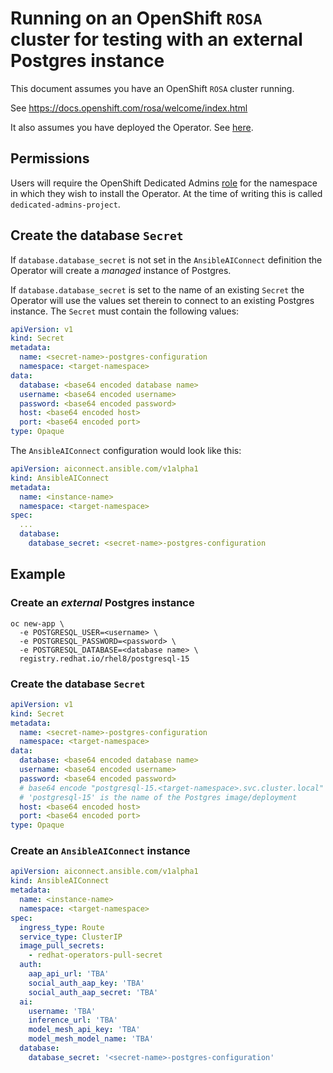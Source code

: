 # Running on an OpenShift `ROSA` cluster for testing with an external Postgres instance

This document assumes you have an OpenShift `ROSA` cluster running.

See https://docs.openshift.com/rosa/welcome/index.html

It also assumes you have deployed the Operator. See [here](openshift-rosa-test-cluster.md#install-the-operator).

## Permissions

Users will require the OpenShift Dedicated Admins [role](https://docs.openshift.com/dedicated/authentication/osd-admin-roles.html#the-dedicated-admin-role) for the namespace in which they wish to install the Operator. At the time of writing this is called `dedicated-admins-project`.

## Create the database `Secret`

If `database.database_secret` is not set in the `AnsibleAIConnect` definition the Operator will create a _managed_ instance of Postgres.

If `database.database_secret` is set to the name of an existing `Secret` the Operator will use the values set therein to connect to an existing Postgres instance. The `Secret` must contain the following values:
```yaml
apiVersion: v1
kind: Secret
metadata:
  name: <secret-name>-postgres-configuration
  namespace: <target-namespace>
data:
  database: <base64 encoded database name>
  username: <base64 encoded username>
  password: <base64 encoded password>
  host: <base64 encoded host>
  port: <base64 encoded port>
type: Opaque
```
The `AnsibleAIConnect` configuration would look like this:
```yaml
apiVersion: aiconnect.ansible.com/v1alpha1
kind: AnsibleAIConnect
metadata:
  name: <instance-name>
  namespace: <target-namespace>
spec:
  ...
  database:
    database_secret: <secret-name>-postgres-configuration
```
## Example

### Create an _external_ Postgres instance
```
oc new-app \
  -e POSTGRESQL_USER=<username> \
  -e POSTGRESQL_PASSWORD=<password> \
  -e POSTGRESQL_DATABASE=<database name> \
  registry.redhat.io/rhel8/postgresql-15
```
### Create the database `Secret`
```yaml
apiVersion: v1
kind: Secret
metadata:
  name: <secret-name>-postgres-configuration
  namespace: <target-namespace>
data:
  database: <base64 encoded database name>
  username: <base64 encoded username>
  password: <base64 encoded password>
  # base64 encode "postgresql-15.<target-namespace>.svc.cluster.local"
  # 'postgresql-15' is the name of the Postgres image/deployment
  host: <base64 encoded host>
  port: <base64 encoded port>
type: Opaque
```

### Create an `AnsibleAIConnect` instance
```yaml
apiVersion: aiconnect.ansible.com/v1alpha1
kind: AnsibleAIConnect
metadata:
  name: <instance-name>
  namespace: <target-namespace>
spec:
  ingress_type: Route
  service_type: ClusterIP
  image_pull_secrets:
    - redhat-operators-pull-secret
  auth:
    aap_api_url: 'TBA'
    social_auth_aap_key: 'TBA'
    social_auth_aap_secret: 'TBA'
  ai:
    username: 'TBA'
    inference_url: 'TBA'
    model_mesh_api_key: 'TBA'
    model_mesh_model_name: 'TBA'
  database:
    database_secret: '<secret-name>-postgres-configuration'
```